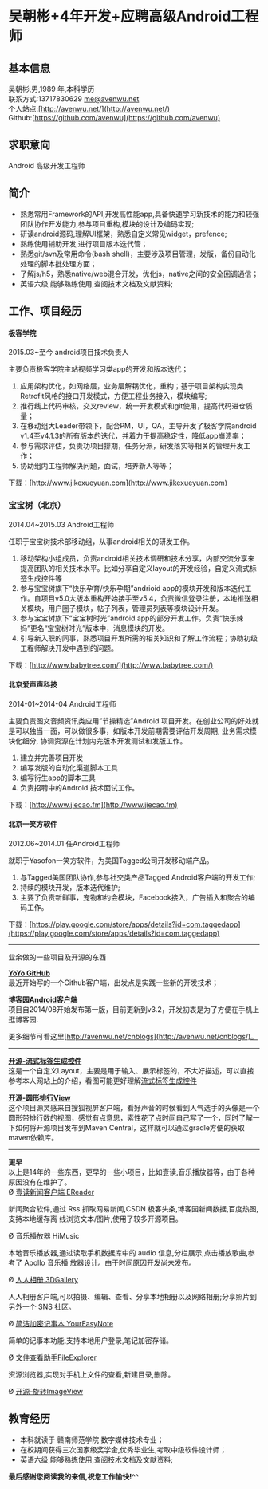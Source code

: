 # 吴朝彬+4年开发+应聘高级Android工程师

## 基本信息
吴朝彬,男,1989 年,本科学历  
联系方式:13717830629 <me@avenwu.net>  
个人站点:[http://avenwu.net/](http://avenwu.net/)   
Github:[https://github.com/avenwu](https://github.com/avenwu)

## 求职意向
Android 高级开发工程师

## 简介
* 熟悉常用Framework的API,开发高性能app,具备快速学习新技术的能力和较强团队协作开发能力,参与项目重构,模块的设计及编码实现;
* 研读android源码,理解UI框架，熟悉自定义常见widget，prefence;
* 熟练使用辅助开发,进行项目版本迭代管；
* 熟悉git/svn及常用命令(bash shell)，主要涉及项目管理，发版，备份自动化处理的脚本批处理方面；
* 了解js/h5，熟悉native/web混合开发，优化js，native之间的安全回调通信；
* 英语六级,能够熟练使用,查阅技术文档及文献资料;

## 工作、项目经历

#### 极客学院 
2015.03~至今 android项目技术负责人

主要负责极客学院主站视频学习类app的开发和版本迭代；

1. 应用架构优化，如网络层，业务层解耦优化，重构；基于项目架构实现类Retrofit风格的接口开发模式，方便工程业务接入，模块编写;
2. 推行线上代码审核，交叉review，统一开发模式和git使用，提高代码进仓质量；
3. 在移动组大Leader带领下，配合PM，UI，QA，主导开发了极客学院android v1.4至v4.1.3的所有版本的迭代，并着力于提高稳定性，降低app崩溃率；
4. 参与需求评估，负责功项目排期，任务分派，研发落实等相关的管理开发工作；
5. 协助组内工程师解决问题，面试，培养新人等等；

下载：[http://www.jikexueyuan.com](http://www.jikexueyuan.com)

### 宝宝树（北京）
2014.04~2015.03 Android工程师

任职于宝宝树技术部移动组，从事android相关的研发工作。 

1. 移动架构小组成员，负责android相关技术调研和技术分享，内部交流分享来提高团队的相关技术水平。比如分享自定义layout的开发经验，自定义流式标签生成控件等 
2. 参与宝宝树旗下“快乐孕育/快乐孕期”andrioid app的模块开发和版本迭代工作。自项目v5.0大版本重构开始接手至v5.4，负责微信登录注册，本地推送相关模块，用户圈子模块，帖子列表，管理员列表等模块设计开发。 
3. 参与宝宝树旗下“宝宝树时光”android app的部分开发工作。负责“快乐辣妈”更名“宝宝树时光”版本中，消息模块的开发。 
4. 引导新入职的同事，熟悉项目开发所需的相关知识和了解工作流程；协助初级工程师解决开发中遇到的问题。 

下载：[http://www.babytree.com/](http://www.babytree.com/)


#### 北京爱声声科技 
2014-01~2014-04 Android工程师

主要负责图文音频资讯类应用”节操精选”Android 项目开发。在创业公司的好处就是可以独当一面，可以做很多事，如版本开发前期需要评估开发周期, 业务需求模块化细分, 协调资源在计划内完版本开发测试和发版工作。 

1. 建立并完善项目开发 
2. 编写发版的自动化渠道脚本工具 
3. 编写衍生app的脚本工具 
4. 负责招聘中的Android 技术面试工作。

下载：[http://www.jiecao.fm](http://www.jiecao.fm)

#### 北京一笑方软件 
2012.06~2014.01 任Android工程师

就职于Yasofon一笑方软件，为美国Tagged公司开发移动端产品。 

1. 与Tagged美国团队协作,参与社交类产品Tagged Android客户端的开发工作;
2. 持续的模块开发，版本迭代维护;
3. 主要了负责新鲜事，宠物和约会模块，Facebook接入，广告插入和聚合的编码工作。 

下载：[https://play.google.com/store/apps/details?id=com.taggedapp](https://play.google.com/store/apps/details?id=com.taggedapp)

---

业余做的一些项目及开源的东西

**[YoYo GitHub](http://avenwu.net/yoyo)**  
最近开始写的一个Github客户端，出发点是实践一些新的开发技术；

**[博客园Android客户端](http://avenwu.net/cnblogs/)**  
 项目自2014/08开始发布第一版，目前更新到v3.2，开发初衷是为了方便在手机上逛博客园.  

更多细节可看这里[http://avenwu.net/cnblogs](http://avenwu.net/cnblogs/)。

---

**[开源-流式标签生成控件](http://avenwu.net/customlayout/2015/01/18/tag_layout/)**  
这是一个自定义Layout，主要是用于输入、展示标签的，不太好描述，可以直接参考本人网站上的介绍，看图可能更好理解[流式标签生成控件](http://avenwu.net/customlayout/2015/01/18/tag_layout/)  

**[开源-圆形排行View](http://avenwu.net/IndexImageView/)**  
这个项目源灵感来自搜狐视屏客户端，看好声音的时候看到人气选手的头像是一个圆形带排行数的视图，感觉有点意思，索性花了点时间自己写了一个，同时了解一下如何将开源项目发布到Maven Central，这样就可以通过gradle方便的获取maven依赖库。

---

**更早**  
以上是14年的一些东西，更早的一些小项目，比如壹读,音乐播放器等，由于各种原因没有在维护了。  
Ø [壹读新闻客户端 EReader](https://play.google.com/store/apps/details?id=com.avenwu.ereader)

新闻聚合软件,通过 Rss 抓取网易新闻,CSDN 极客头条,博客园新闻数据,百度热图,支持本地缓存离 线浏览文本/图片,使用了较多开源项目。
 
Ø 音乐播放器 HiMusic  

本地音乐播放器,通过读取手机数据库中的 audio 信息,分栏展示,点击播放歌曲,参考了 Apollo 音乐播 放器设计。由于时间原因开发尚未发布。
 
Ø [人人相册 3DGallery](http://androidmei.yolasite.com/)

人人相册客户端,可以拍摄、编辑、查看、分享本地相册以及网络相册;分享照片到另外一个 SNS 社区。  

Ø [简洁加密记事本 YourEasyNote](http://androidmei.yolasite.com/gallery.php)

简单的记事本功能,支持本地用户登录,笔记加密存储。  

Ø [文件查看助手FileExplorer](http://androidmei.yolasite.com/gallery.php)

资源浏览器,实现对手机上文件的查看,新建目录,删除。  

Ø [开源-旋转ImageView](https://github.com/avenwu/rotateviewdemo)


## 教育经历

* 本科就读于 赣南师范学院 数字媒体技术专业；
* 在校期间获得三次国家级奖学金,优秀毕业生,考取中级软件设计师；
* 英语六级,能够熟练使用,查阅技术文档及文献资料;


**最后感谢您阅读我的来信,祝您工作愉快!^^**
